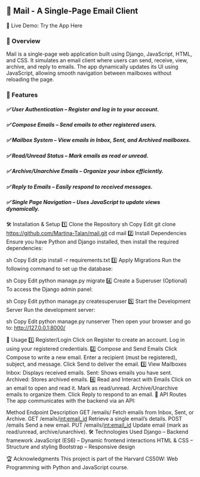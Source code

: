 ## 📧 Mail - A Single-Page Email Client
🔗 Live Demo: Try the App Here

### 📜 Overview
Mail is a single-page web application built using Django, JavaScript, HTML, and CSS. It simulates an email client where users can send, receive, view, archive, and reply to emails. The app dynamically updates its UI using JavaScript, allowing smooth navigation between mailboxes without reloading the page.

### 🚀 Features
##### ✅ User Authentication – Register and log in to your account.
##### ✅ Compose Emails – Send emails to other registered users.
##### ✅ Mailbox System – View emails in Inbox, Sent, and Archived mailboxes.
##### ✅ Read/Unread Status – Mark emails as read or unread.
##### ✅ Archive/Unarchive Emails – Organize your inbox efficiently.
##### ✅ Reply to Emails – Easily respond to received messages.
##### ✅ Single Page Navigation – Uses JavaScript to update views dynamically.

🛠️ Installation & Setup
1️⃣ Clone the Repository
sh
Copy
Edit
git clone https://github.com/Martina-Talan/mail.git
cd mail
2️⃣ Install Dependencies
Ensure you have Python and Django installed, then install the required dependencies:

sh
Copy
Edit
pip install -r requirements.txt
3️⃣ Apply Migrations
Run the following command to set up the database:

sh
Copy
Edit
python manage.py migrate
4️⃣ Create a Superuser (Optional)
To access the Django admin panel:

sh
Copy
Edit
python manage.py createsuperuser
5️⃣ Start the Development Server
Run the development server:

sh
Copy
Edit
python manage.py runserver
Then open your browser and go to: http://127.0.0.1:8000/

📌 Usage
1️⃣ Register/Login
Click on Register to create an account.
Log in using your registered credentials.
2️⃣ Compose and Send Emails
Click Compose to write a new email.
Enter a recipient (must be registered), subject, and message.
Click Send to deliver the email.
3️⃣ View Mailboxes
Inbox: Displays received emails.
Sent: Shows emails you have sent.
Archived: Stores archived emails.
4️⃣ Read and Interact with Emails
Click on an email to open and read it.
Mark as read/unread.
Archive/Unarchive emails to organize them.
Click Reply to respond to an email.
🔗 API Routes
The app communicates with the backend via an API:

Method	Endpoint	Description
GET	/emails/<mailbox>	Fetch emails from Inbox, Sent, or Archive.
GET	/emails/<int:email_id>	Retrieve a single email’s details.
POST	/emails	Send a new email.
PUT	/emails/<int:email_id>	Update email (mark as read/unread, archive/unarchive).
🛠️ Technologies Used
Django – Backend framework
JavaScript (ES6) – Dynamic frontend interactions
HTML & CSS – Structure and styling
Bootstrap – Responsive design

🏆 Acknowledgments
This project is part of the Harvard CS50W: Web Programming with Python and JavaScript course.


